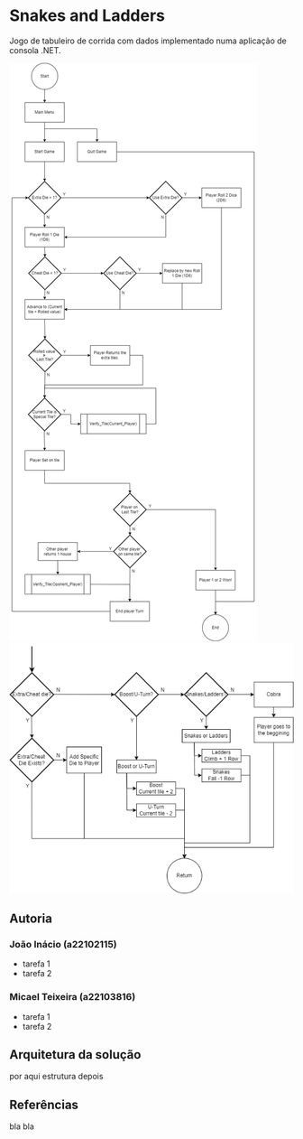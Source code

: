 # Snakes and Ladders

Jogo de tabuleiro de corrida com dados implementado numa aplicação de consola .NET.

![img1](LP1.png)
![img1](LP1_Function.png)


## Autoria

### João Inácio (a22102115)

- tarefa 1
- tarefa 2

### Micael Teixeira (a22103816)

- tarefa 1
- tarefa 2

## Arquitetura da solução

por aqui estrutura depois

## Referências

bla bla
